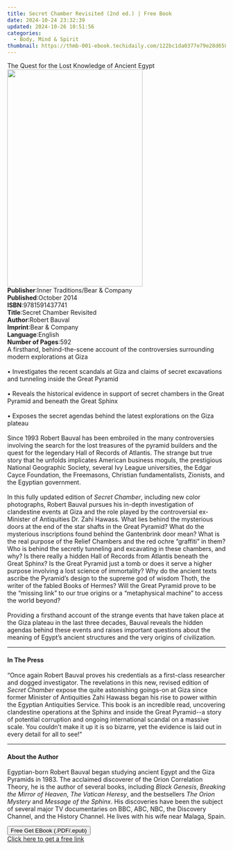 ```yaml
---
title: Secret Chamber Revisited (2nd ed.) | Free Book
date: 2024-10-24 23:32:39
updated: 2024-10-26 10:51:56
categories:
  - Body, Mind & Spirit
thumbnail: https://thmb-001-ebook.techidaily.com/122bc1da0377e79e28d65893b20116f2a137790bebfa34a881f25fd6c1cd4b72.jpg
---
```

<main id="book-container">
  <div class="flex flex-col">
    <div class="book-brief flex-1 py-6 px-4 sm:p-6 md:py-10 md:px-8">
      <!-- brief-->
      <div class="book-brief-main">
        The Quest for the Lost Knowledge of Ancient Egypt
      </div>
    </div>
    <div
      class="book-meta-info flex-1 grid gap-4 col-start-1 col-end-3 row-start-1 sm:mb-6 sm:grid-cols-4 lg:gap-6 lg:col-start-2 lg:row-end-6 lg:row-span-6 lg:mb-0"
    >
      <div
        class="book-meta-info-left place-content-center mt-4 p-4 text-sm leading-6 col-start-2 col-span-2 dark:text-slate-400"
      >
        <img
          class="w-full h-500 object-cover rounded-lg sm:h-255 sm:col-span-2 lg:col-span-full"
          src="https://img-001-ebook.techidaily.com/2f6065c76d4f05f80b2936e1581c7d847ed8923d219f2198df864df7a3d73bbf.jpg"
          alt=""
          width="312"
          height="500"
        />
      </div>
      <div
        class="book-meta-info-right mt-2 col-start-1 row-start-2 col-span-3 self-center"
      >
        <!-- meta data  -->
        <div class="flex flex-col px-4 md:px-8">
          <div class="flex-1">
            <strong>Publisher</strong>:<span class="px-2"
              >Inner Traditions/Bear &amp; Company</span
            >
          </div>
          <div class="flex-1">
            <strong>Published</strong>:<span class="px-2">October 2014</span>
          </div>
          <div class="flex-1">
            <strong>ISBN</strong>:<span class="px-2">9781591437741</span>
          </div>
          <div class="flex-1">
            <strong>Title</strong>:<span class="px-2"
              >Secret Chamber Revisited</span
            >
          </div>
          <div class="flex-1">
            <strong>Author</strong>:<span class="px-2">Robert Bauval</span>
          </div>
          <div class="flex-1">
            <strong>Imprint</strong>:<span class="px-2"
              >Bear &amp; Company</span
            >
          </div>
          <div class="flex-1">
            <strong>Language</strong>:<span class="px-2">English</span>
          </div>
          <div class="flex-1">
            <strong>Number of Pages</strong>:<span class="px-2">592</span>
          </div>
        </div>
      </div>
    </div>
    <div class="book-description flex-1 py-6 px-4 sm:p-6 md:py-10 md:px-8">
      <div class="book-description-main">
        <div accordion-content="" id="description">
          A firsthand, behind-the-scene account of the controversies surrounding
          modern explorations at Giza <br />
          <br />• Investigates the recent scandals at Giza and claims of secret
          excavations and tunneling inside the Great Pyramid <br />
          <br />• Reveals the historical evidence in support of secret chambers
          in the Great Pyramid and beneath the Great Sphinx <br />
          <br />• Exposes the secret agendas behind the latest explorations on
          the Giza plateau <br />
          <br />Since 1993 Robert Bauval has been embroiled in the many
          controversies involving the search for the lost treasures of the
          pyramid builders and the quest for the legendary Hall of Records of
          Atlantis. The strange but true story that he unfolds implicates
          American business moguls, the prestigious National Geographic Society,
          several Ivy League universities, the Edgar Cayce Foundation, the
          Freemasons, Christian fundamentalists, Zionists, and the Egyptian
          government. <br />
          <br />In this fully updated edition of <i>Secret Chamber</i>,
          including new color photographs, Robert Bauval pursues his in-depth
          investigation of clandestine events at Giza and the role played by the
          controversial ex-Minister of Antiquities Dr. Zahi Hawass. What lies
          behind the mysterious doors at the end of the star shafts in the Great
          Pyramid? What do the mysterious inscriptions found behind the
          Gantenbrink door mean? What is the real purpose of the Relief Chambers
          and the red ochre “graffiti” in them? Who is behind the secretly
          tunneling and excavating in these chambers, and why? Is there really a
          hidden Hall of Records from Atlantis beneath the Great Sphinx? Is the
          Great Pyramid just a tomb or does it serve a higher purpose involving
          a lost science of immortality? Why do the ancient texts ascribe the
          Pyramid’s design to the supreme god of wisdom Thoth, the writer of the
          fabled Books of Hermes? Will the Great Pyramid prove to be the
          “missing link” to our true origins or a “metaphysical machine” to
          access the world beyond? <br />
          <br />Providing a firsthand account of the strange events that have
          taken place at the Giza plateau in the last three decades, Bauval
          reveals the hidden agendas behind these events and raises important
          questions about the meaning of Egypt’s ancient structures and the very
          origins of civilization.
        </div>
        <div class="accordion-fader"></div>
      </div>
    </div>
    <div class="book-excerpts flex-1 py-6 px-4 sm:p-6 md:py-10 md:px-8">
      <!-- excerpts-->
      <div class="book-excerpts-main">
        <hr />
        <h4 class="placeholder placeholder-heading">
          <span>In The Press</span>
        </h4>
        <p>
          “Once again Robert Bauval proves his credentials as a first-class
          researcher and dogged investigator. The revelations in this new,
          revised edition of <i>Secret Chamber</i> expose the quite astonishing
          goings-on at Giza since former Minister of Antiquities Zahi Hawass
          began his rise to power within the Egyptian Antiquities Service. This
          book is an incredible read, uncovering clandestine operations at the
          Sphinx and inside the Great Pyramid--a story of potential corruption
          and ongoing international scandal on a massive scale. You couldn’t
          make it up it is so bizarre, yet the evidence is laid out in every
          detail for all to see!”
        </p>
      </div>
    </div>
    <div class="book-about-author flex-1 py-6 px-4 sm:p-6 md:py-10 md:px-8">
      <!-- about author-->
      <div class="book-main-author-main">
        <hr />
        <h4 class="placeholder placeholder-heading">
          <span>About the Author</span>
        </h4>
        <p>
          Egyptian-born Robert Bauval began studying ancient Egypt and the Giza
          Pyramids in 1983. The acclaimed discoverer of the Orion Correlation
          Theory, he is the author of several books, including
          <i>Black Genesis</i>, <i>Breaking the Mirror of Heaven</i>,
          <i>The Vatican Heresy</i>, and the bestsellers
          <i>The Orion Mystery</i> and <i>Message of the Sphinx</i>. His
          discoveries have been the subject of several major TV documentaries on
          BBC, ABC, NBC, the Discovery Channel, and the History Channel. He
          lives with his wife near Malaga, Spain.
        </p>
      </div>
    </div>
    <div class="book-free-get flex-1 py-6 px-4 sm:p-6 md:py-10 md:px-8">
      <button
        id="btn-free-get"
        class="bg-blue-500 hover:bg-blue-700 text-white font-bold py-2 px-4 rounded"
      >
        Free Get EBook (.PDF/.epub)
      </button>
      <div id="countdown-display" class="px-2 text-lg mt-2"></div>
      <a
        id="free-link"
        class="hidden bg-blue-500 hover:bg-blue-700 text-white font-bold py-2 px-4 rounded"
        href="https://www.ebooks.com/en-us/book/95782448/secret-chamber-revisited/robert-bauval/"
        target="_blank"
        >Click here to get a free link</a
      >
    </div>
    <script>
      let countdownTime = 0;
      let countdownInterval = null;
      document
        .getElementById('btn-free-get')
        .addEventListener('click', startCountdown);
      function startCountdown() {
        countdownTime = new Date().getTime() + 60000 * 3;
        countdownInterval = setInterval(updateCountdown, 1000);
        document.getElementById('btn-free-get').disabled = true;
        document
          .getElementById('btn-free-get')
          .classList.add('bg-gray-500', 'cursor-not-allowed');
      }
      function updateCountdown() {
        let currentTime = new Date().getTime();
        let timeLeft = countdownTime - currentTime;
        let secondsLeft = Math.floor(timeLeft / 1000);
        document.getElementById('countdown-display').innerHTML =
          `Remaining time: ${secondsLeft} seconds.`;
        if (secondsLeft <= 0) {
          clearInterval(countdownInterval);
          document.getElementById('btn-free-get').classList.add('hidden');
          document.getElementById('free-link').classList.remove('hidden');
          document.getElementById('countdown-display').innerHTML = '';
        }
      }
    </script>
  </div>
</main>
